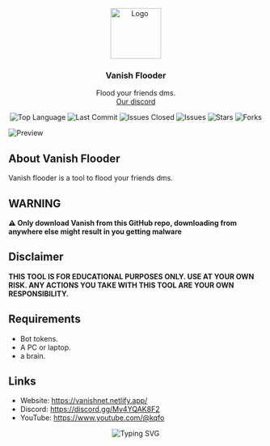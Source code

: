 <p align="center">
  <a href="https://github.com/vanishgg/vanish-recode">
    <img src="https://i.ibb.co/G9ctsGQ/nigga.png" alt="Logo" width="100" height="100">
  </a>
  <h3 align="center">Vanish Flooder</h3>
  <p align="center">
    Flood your friends dms.
    <br/>
    <a href="https://discord.gg/Mv4YQAK8F2">Our discord</a>
  </p>
</p>



<p align="center">
  <img src="https://img.shields.io/github/languages/top/vanishgg/vanish-flooder" alt="Top Language">
  <img src="https://img.shields.io/github/last-commit/vanishgg/vanish-flooder" alt="Last Commit">
  <img src="https://img.shields.io/github/issues-closed/vanishgg/vanish-flooder" alt="Issues Closed">
  <img src="https://img.shields.io/github/issues/vanishgg/vanish-flooder" alt="Issues">
  <img src="https://img.shields.io/github/stars/vanishgg/vanish-flooder" alt="Stars">
  <img src="https://img.shields.io/github/forks/vanishgg/vanish-flooder" alt="Forks">
</p>
<p><img src="https://i.postimg.cc/282DLwSX/image-63.webp" alt="Preview"></p>

<h2 id="about">About Vanish Flooder</h2>
<p>Vanish flooder is a tool to flood your friends dms.</p>

<h2>WARNING</h2>
<p><strong>⚠️ Only download Vanish from this GitHub repo, downloading from anywhere else might result in you getting malware</strong></p>

<h2>Disclaimer</h2>
<p><strong>THIS TOOL IS FOR EDUCATIONAL PURPOSES ONLY. USE AT YOUR OWN RISK. ANY ACTIONS YOU TAKE WITH THIS TOOL ARE YOUR OWN RESPONSIBILITY.</strong></p>

<h2>Requirements</h2>
<ul>
  <li>Bot tokens.</li>
  <li>A PC or laptop.</li>
  <li>a brain.</li>
</ul>


<h2>Links</h2>
<ul>
  <li>Website: <a href="https://vanishnet.netlify.app/">https://vanishnet.netlify.app/</a></li>
  <li>Discord: <a href="https://discord.gg/Mv4YQAK8F2">https://discord.gg/Mv4YQAK8F2</a></li>
  <li>YouTube: <a href="https://www.youtube.com/@kqfo">https://www.youtube.com/@kqfo</a></li>
</ul>



<p align="center">
  <img src="https://readme-typing-svg.demolab.com?font=Fira+Code&weight=600&pause=1000&color=7B00FF&center=true&vCenter=true&width=380&lines=Vanish+flooder;Flood+your+friends+dms;made+by+virtual" alt="Typing SVG">
</p>
